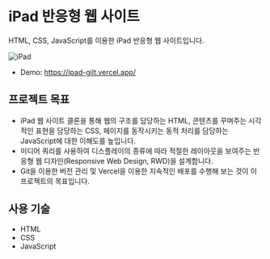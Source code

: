 # iPad 반응형 웹 사이트
HTML, CSS, JavaScript를 이용한 iPad 반응형 웹 사이트입니다.

![iPad](https://github.com/sehyeongcho/ipad/assets/124948262/4ffd5088-03fb-493a-aab9-a6b8d5be95ad)

- Demo: <a href="https://ipad-gilt.vercel.app/" target="_blank">https://ipad-gilt.vercel.app/</a>

## 프로젝트 목표
- iPad 웹 사이트 클론을 통해 웹의 구조를 담당하는 HTML, 콘텐츠를 꾸며주는 시각적인 표현을 담당하는 CSS, 페이지를 동작시키는 동적 처리를 담당하는 JavaScript에 대한 이해도를 높입니다.
- 미디어 쿼리를 사용하여 디스플레이의 종류에 따라 적절한 레이아웃을 보여주는 반응형 웹 디자인(Responsive Web Design, RWD)을 설계합니다.
- Git을 이용한 버전 관리 및 Vercel을 이용한 지속적인 배포를 수행해 보는 것이 이 프로젝트의 목표입니다.

## 사용 기술
- HTML
- CSS
- JavaScript
